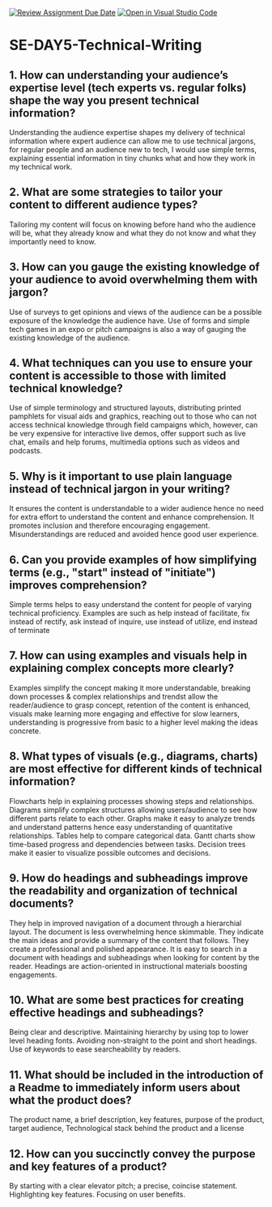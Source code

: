 [![Review Assignment Due Date](https://classroom.github.com/assets/deadline-readme-button-22041afd0340ce965d47ae6ef1cefeee28c7c493a6346c4f15d667ab976d596c.svg)](https://classroom.github.com/a/zsAR-pyY)
[![Open in Visual Studio Code](https://classroom.github.com/assets/open-in-vscode-2e0aaae1b6195c2367325f4f02e2d04e9abb55f0b24a779b69b11b9e10269abc.svg)](https://classroom.github.com/online_ide?assignment_repo_id=15641871&assignment_repo_type=AssignmentRepo)
# SE-DAY5-Technical-Writing
## 1. How can understanding your audience’s expertise level (tech experts vs. regular folks) shape the way you present technical information?
Understanding the audience expertise shapes my delivery of technical information where expert audience can allow me to use technical jargons, for regular people and an audience new to tech, I would use simple terms, explaining essential information in tiny chunks what and how they work in my technical work.

## 2. What are some strategies to tailor your content to different audience types?
Tailoring my content will focus on knowing before hand who the audience will be, what they already know and what they do not know and what they importantly need to know.

## 3. How can you gauge the existing knowledge of your audience to avoid overwhelming them with jargon?
Use of surveys to get opinions and views of the audience can be a possible exposure of the knowledge the audience have. Use of forms and simple tech games in an expo or pitch campaigns is also a way of gauging the existing knowledge of the audience.

## 4. What techniques can you use to ensure your content is accessible to those with limited technical knowledge?
Use of simple terminology and structured layouts, distributing printed pamphlets for visual aids and graphics, reaching out to those who can not access technical knowledge through field campaigns which, however, can be very expensive for interactive live demos, offer support such as live chat, emails and help forums, multimedia options such as videos and podcasts.

## 5. Why is it important to use plain language instead of technical jargon in your writing?
It ensures the content is understandable to a wider audience hence no need for extra effort to understand the content and enhance comprehension. It promotes inclusion and therefore encouraging engagement. Misunderstandings are reduced and avoided hence good user experience.

## 6. Can you provide examples of how simplifying terms (e.g., "start" instead of "initiate") improves comprehension?
Simple terms helps to easy understand the content for people of varying technical proficiency. Examples are such as help instead of facilitate, fix instead of rectify, ask instead of inquire, use instead of utilize, end instead of terminate

## 7. How can using examples and visuals help in explaining complex concepts more clearly?
Examples simplify the concept making it more understandable, breaking down processes & complex relationships and trendst allow the reader/audience to grasp concept, retention of the content is enhanced,  visuals make learning more engaging and effective for slow learners, understanding is progressive from basic to a higher level making the ideas concrete.

## 8. What types of visuals (e.g., diagrams, charts) are most effective for different kinds of technical information?
Flowcharts help in explaining processes showing steps and relationships. Diagrams simplify complex structures allowing users/audience to see how different parts relate to each other. Graphs make it easy to analyze trends and understand patterns hence easy understanding of quantitative relationships. Tables help to compare categorical data. Gantt charts show time-based progress and dependencies between tasks. Decision trees make it easier to visualize possible outcomes and decisions.

## 9. How do headings and subheadings improve the readability and organization of technical documents?
They help in improved navigation of a document through a hierarchial layout. The document is less overwhelming hence skimmable. They indicate the main ideas and provide a summary of the content that follows. They create a professional and polished appearance. It is easy to search in a document with headings and subheadings when looking for content by the reader. Headings are action-oriented in instructional materials boosting engagements.

## 10. What are some best practices for creating effective headings and subheadings?
Being clear and descriptive.
Maintaining hierarchy by using top to lower level heading fonts.
Avoiding non-straight to the point and short headings.
Use of keywords to ease searcheability by readers.

## 11. What should be included in the introduction of a Readme to immediately inform users about what the product does?
The product name, a brief description, key features, purpose of the product, target audience, Technological stack behind the product and a license

## 12. How can you succinctly convey the purpose and key features of a product?
By starting with a clear elevator pitch; a precise, coincise statement. Highlighting key features. Focusing on user benefits.
